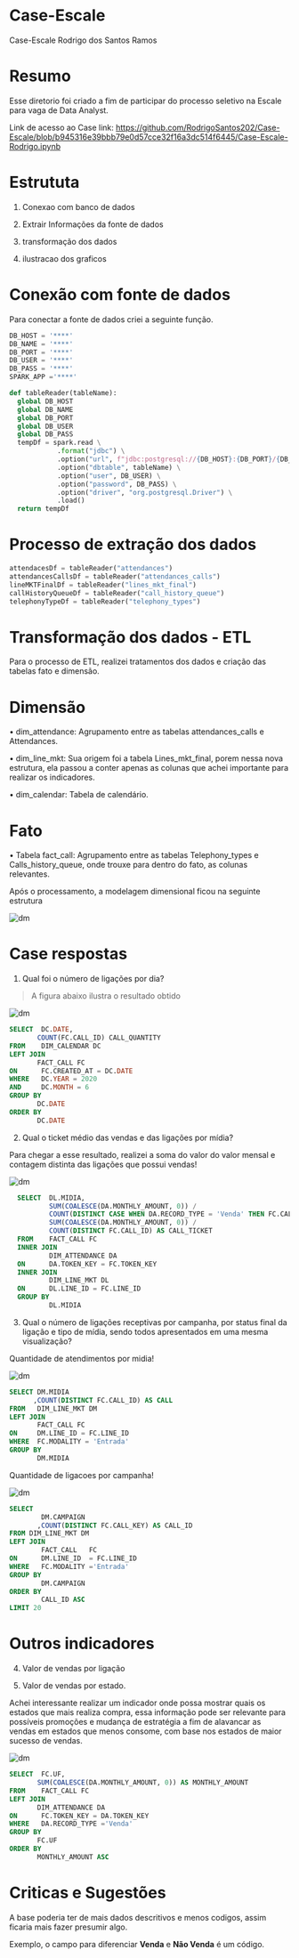 # Case-Escale

Case-Escale Rodrigo dos Santos Ramos
# Resumo

Esse diretorio foi criado a fim de participar do processo seletivo na Escale para vaga de Data Analyst. 

Link de acesso ao Case link: https://github.com/RodrigoSantos202/Case-Escale/blob/b945316e39bbb79e0d57cce32f16a3dc514f6445/Case-Escale-Rodrigo.ipynb

# Estrututa

1. Conexao com banco de dados 

2. Extrair Informações da fonte de dados

3. transformação dos dados 

4. ilustracao dos graficos

# Conexão com fonte de dados 

Para conectar a fonte de dados criei a seguinte função.
```Python
DB_HOST = '****'
DB_NAME = '****'
DB_PORT = '****'
DB_USER = '****'
DB_PASS = '****'
SPARK_APP ='****'

def tableReader(tableName):
  global DB_HOST
  global DB_NAME
  global DB_PORT
  global DB_USER
  global DB_PASS
  tempDf = spark.read \
            .format("jdbc") \
            .option("url", f"jdbc:postgresql://{DB_HOST}:{DB_PORT}/{DB_NAME}") \
            .option("dbtable", tableName) \
            .option("user", DB_USER) \
            .option("password", DB_PASS) \
            .option("driver", "org.postgresql.Driver") \
            .load()
  return tempDf
  ```
 # Processo de extração dos dados  
 ```python
attendacesDf = tableReader("attendances")
attendancesCallsDf = tableReader("attendances_calls")
lineMKTFinalDf = tableReader("lines_mkt_final")
callHistoryQueueDf = tableReader("call_history_queue")
telephonyTypeDf = tableReader("telephony_types")
 ```
 # Transformação dos dados - ETL
 
 Para o processo de ETL, realizei tratamentos dos dados e criação das tabelas fato e dimensão.
 
# Dimensão

•	dim_attendance:  Agrupamento entre as tabelas attendances_calls e Attendances.

•	dim_line_mkt: Sua origem foi a tabela Lines_mkt_final, porem nessa nova estrutura, ela passou a conter apenas as colunas que achei importante para realizar os indicadores.

•	dim_calendar: Tabela de calendário.

# Fato

•	Tabela fact_call:  Agrupamento entre as tabelas Telephony_types e Calls_history_queue, onde trouxe para dentro do fato, as colunas relevantes. 

Após o processamento, a modelagem dimensional ficou na seguinte estrutura

![dm](https://github.com/RodrigoSantos202/Case-Escale/blob/98ee1a36e61d98a0de0e695354ae4a890b03762f/dm.PNG)

# Case respostas
 
  1.	Qual foi o número de ligações por dia?
  	
  >    A figura abaixo ilustra o resultado obtido
      
 ![dm](https://github.com/RodrigoSantos202/Case-Escale/blob/3e6bfcb6e372bc4590ac436b8047cb7b75f262f1/q1.PNG)
 
 ```sql
 SELECT  DC.DATE,
        COUNT(FC.CALL_ID) CALL_QUANTITY
FROM    DIM_CALENDAR DC
LEFT JOIN
        FACT_CALL FC
ON      FC.CREATED_AT = DC.DATE
WHERE   DC.YEAR = 2020
AND     DC.MONTH = 6
GROUP BY 
        DC.DATE
ORDER BY 
        DC.DATE
 ```
 
 2. Qual o ticket médio das vendas e das ligações por mídia?
 
 Para chegar a esse resultado, realizei a soma do valor do valor mensal e contagem distinta das ligações que possui vendas!
 
![dm](https://github.com/RodrigoSantos202/Case-Escale/blob/d0a058ebeddd5a58e5c7a1f4835c02b2d98a1580/q2.PNG)


```sql
  SELECT  DL.MIDIA,
          SUM(COALESCE(DA.MONTHLY_AMOUNT, 0)) /
          COUNT(DISTINCT CASE WHEN DA.RECORD_TYPE = 'Venda' THEN FC.CALL_ID END) AS MONTHLY_AMOUNT,
          SUM(COALESCE(DA.MONTHLY_AMOUNT, 0)) / 
          COUNT(DISTINCT FC.CALL_ID) AS CALL_TICKET
  FROM    FACT_CALL FC
  INNER JOIN
          DIM_ATTENDANCE DA
  ON      DA.TOKEN_KEY = FC.TOKEN_KEY
  INNER JOIN
          DIM_LINE_MKT DL
  ON      DL.LINE_ID = FC.LINE_ID
  GROUP BY
          DL.MIDIA
```

 
 3. Qual o número de ligações receptivas por campanha, por status final da ligação e tipo de mídia, sendo todos apresentados em uma mesma visualização?

Quantidade de atendimentos por midia!

![dm](https://github.com/RodrigoSantos202/Case-Escale/blob/c5a89091cd5af71494053128b99b9b7ac116669e/q3a.PNG)

```sql
SELECT DM.MIDIA
      ,COUNT(DISTINCT FC.CALL_ID) AS CALL 
FROM   DIM_LINE_MKT DM
LEFT JOIN 
       FACT_CALL FC
ON     DM.LINE_ID = FC.LINE_ID         
WHERE  FC.MODALITY = 'Entrada'
GROUP BY
       DM.MIDIA
```

Quantidade de ligacoes por campanha!


![dm](https://github.com/RodrigoSantos202/Case-Escale/blob/c5a89091cd5af71494053128b99b9b7ac116669e/q3b.PNG)


```sql
SELECT 
        DM.CAMPAIGN
       ,COUNT(DISTINCT FC.CALL_KEY) AS CALL_ID 
FROM DIM_LINE_MKT DM
LEFT JOIN
        FACT_CALL   FC
ON      DM.LINE_ID  = FC.LINE_ID    
WHERE   FC.MODALITY ='Entrada'
GROUP BY 
        DM.CAMPAIGN
ORDER BY 
        CALL_ID ASC
LIMIT 20
```

# Outros indicadores

4. Valor de vendas por ligação 



5. Valor de vendas por estado.

Achei interessante realizar um indicador onde possa mostrar quais os estados que mais realiza compra, essa informação pode ser relevante para possíveis promoções e mudança de estratégia a fim de alavancar as vendas em estados que menos consome, com base nos estados de maior sucesso de vendas.

 ![dm](https://github.com/RodrigoSantos202/Case-Escale/blob/16d7f854a57c5e69ae7429a52842ae57804b0ec6/q5.PNG)
 
 ```sql
 SELECT  FC.UF,
        SUM(COALESCE(DA.MONTHLY_AMOUNT, 0)) AS MONTHLY_AMOUNT
FROM    FACT_CALL FC 
LEFT JOIN
        DIM_ATTENDANCE DA
ON      FC.TOKEN_KEY = DA.TOKEN_KEY  
WHERE   DA.RECORD_TYPE ='Venda'
GROUP BY
        FC.UF
ORDER BY 
        MONTHLY_AMOUNT ASC   
```


# Criticas e Sugestões

A base poderia ter de mais dados descritivos e menos codigos, assim ficaria mais fazer presumir algo.

Exemplo, o campo para diferenciar **Venda** e **Não Venda** é um código.

